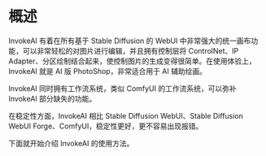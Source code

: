 # 概述
InvokeAI 有着在所有基于 Stable Diffusion 的 WebUI 中非常强大的统一画布功能，可以非常轻松的对图片进行编辑，并且拥有控制层将 ControlNet、IP Adapter、分区绘制结合起来，使控制图片的生成变得很简单。在使用体验上， InvokeAI 就是 AI 版 PhotoShop，非常适合用于 AI 辅助绘画。

InvokeAI 同时拥有工作流系统，类似 ComfyUI 的工作流系统，可以弥补 InvokeAI 部分缺失的功能。

在稳定性方面，InvokeAI 相比 Stable Diffusion WebUI、Stable Diffusion WebUI Forge、ComfyUI，稳定性更好，更不容易出现报错。

下面就开始介绍 InvokeAI 的使用方法。
